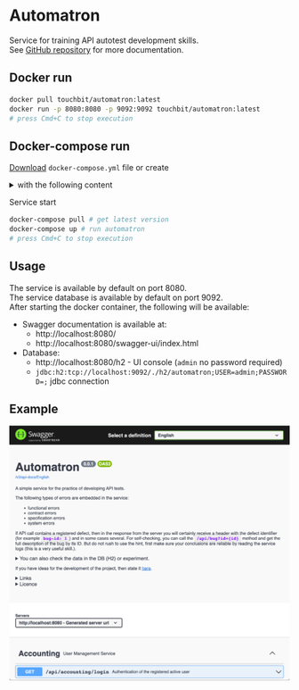 # Automatron

Service for training API autotest development skills.   
See [GitHub repository](https://github.com/touchbit/automatron) for more documentation.

## Docker run

```bash
docker pull touchbit/automatron:latest
docker run -p 8080:8080 -p 9092:9092 touchbit/automatron:latest
# press Cmd+С to stop execution
```

## Docker-compose run

[Download](https://raw.githubusercontent.com/touchbit/automatron/main/docker-compose.yml) `docker-compose.yml`
file or create
<details>
<summary>with the following content</summary>

```yaml
version: "3.9"
services:
  automatron:
    image: touchbit/automatron:latest
    ports:
      - "8080:8080"
      - "9092:9092"
```

</details>

Service start

```bash
docker-compose pull # get latest version
docker-compose up # run automatron
# press Cmd+С to stop execution
```

## Usage

The service is available by default on port 8080.  
The service database is available by default on port 9092.   
After starting the docker container, the following will be available:   
- Swagger documentation is available at:
    - http://localhost:8080/
    - http://localhost:8080/swagger-ui/index.html
- Database:
    - http://localhost:8080/h2 - UI console (`admin` no password required)
    - `jdbc:h2:tcp://localhost:9092/./h2/automatron;USER=admin;PASSWORD=;` jdbc connection 

## Example

![](https://raw.githubusercontent.com/touchbit/automatron/main/.doc/swaggerExample.png)
